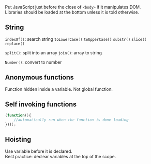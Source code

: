Put JavaScript just before the close of `<body>` if it manipulates DOM. Libraries should be loaded at the bottom unless it is told otherwise.

## String
`indexOf()`: search string
`toLowerCase()`
`toUpperCase()`
`substr()`
`slice()`
`replace()`

`split()`: split into an array
`join()`: array to string

`Number()`: convert to number

## Anonymous functions
Function hidden inside a variable. Not global function.

## Self invoking functions
```javascript
(function(){
	//automatically run when the function is done loading
})();
```

## Hoisting
Use variable before it is declared.  
Best practice: declear variables at the top of the scope. 